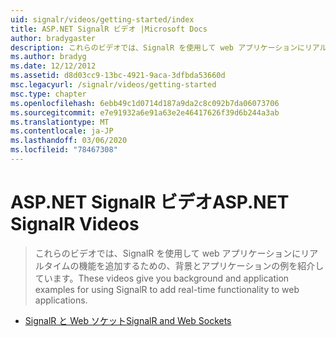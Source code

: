 ```yaml
---
uid: signalr/videos/getting-started/index
title: ASP.NET SignalR ビデオ |Microsoft Docs
author: bradygaster
description: これらのビデオでは、SignalR を使用して web アプリケーションにリアルタイムの機能を追加するための、背景とアプリケーションの例を紹介しています。
ms.author: bradyg
ms.date: 12/12/2012
ms.assetid: d8d03cc9-13bc-4921-9aca-3dfbda53660d
msc.legacyurl: /signalr/videos/getting-started
msc.type: chapter
ms.openlocfilehash: 6ebb49c1d0714d187a9da2c8c092b7da06073706
ms.sourcegitcommit: e7e91932a6e91a63e2e46417626f39d6b244a3ab
ms.translationtype: MT
ms.contentlocale: ja-JP
ms.lasthandoff: 03/06/2020
ms.locfileid: "78467308"
---
```

# <a name="aspnet-signalr-videos"></a><span data-ttu-id="0d3c4-103">ASP.NET SignalR ビデオ</span><span class="sxs-lookup"><span data-stu-id="0d3c4-103">ASP.NET SignalR Videos</span></span>

> <span data-ttu-id="0d3c4-104">これらのビデオでは、SignalR を使用して web アプリケーションにリアルタイムの機能を追加するための、背景とアプリケーションの例を紹介しています。</span><span class="sxs-lookup"><span data-stu-id="0d3c4-104">These videos give you background and application examples for using SignalR to add real-time functionality to web applications.</span></span>

- [<span data-ttu-id="0d3c4-105">SignalR と Web ソケット</span><span class="sxs-lookup"><span data-stu-id="0d3c4-105">SignalR and Web Sockets</span></span>](signalr-and-web-sockets.md)
